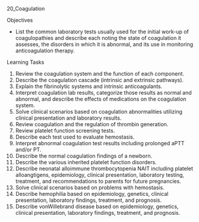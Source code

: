 20_Coagulation

Objectives

* List the common laboratory tests usually used for the initial work-up of coagulopathies and describe each noting the state of coagulation it assesses, the disorders in which it is abnormal, and its use in monitoring anticoagulation therapy.

Learning Tasks

1. Review the coagulation system and the function of each component.
2. Describe the coagulation cascade (intrinsic and extrinsic pathways).
3. Explain the fibrinolytic systems and intrinsic anticoagulants.
4. Interpret coagulation lab results, categorize those results as normal and abnormal, and describe the effects of medications on the coagulation system.
5. Solve clinical scenarios based on coagulation abnormalities utilizing clinical presentation and laboratory results.
6. Review coagulation and the regulation of thrombin generation.
7. Review platelet function screening tests.
8. Describe each test used to evaluate hemostasis.
9. Interpret abnormal coagulation test results including prolonged aPTT and/or PT.
10. Describe the normal coagulation findings of a newborn.
11. Describe the various inherited platelet function disorders.
12. Describe neonatal alloimmune thrombocytopenia NAIT including platelet alloangtigens, epidemiology, clinical presentation, laboratory testing, treatment, and recommendations to parents for future pregnancies.
13. Solve clinical scenarios based on problems with hemostasis.
14. Describe hemophilia based on epidemiology, genetics, clinical presentation, laboratory findings, treatment, and prognosis.
15. Describe vonWillebrand disease based on epidemiology, genetics, clinical presentation, laboratory findings, treatment, and prognosis.
